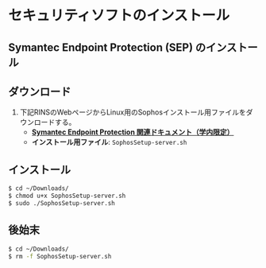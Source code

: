 # セキュリティソフトのインストール

## Symantec Endpoint Protection (SEP) のインストール

## ダウンロード
1. 下記RINSのWebページからLinux用のSophosインストール用ファイルをダウンロードする。
   - **[Symantec Endpoint Protection 関連ドキュメント（学内限定）](https://www.st.ryukoku.ac.jp/security/sophos/)**
   - **インストール用ファイル**: `SophosSetup-server.sh`

## インストール
```bash
$ cd ~/Downloads/
$ chmod u+x SophosSetup-server.sh
$ sudo ./SophosSetup-server.sh
```

## 後始末
```bash
$ cd ~/Downloads/
$ rm -f SophosSetup-server.sh
```
